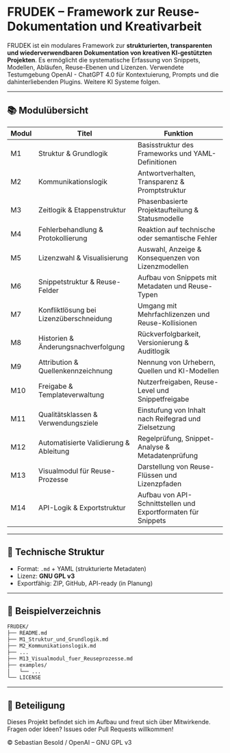 # FRUDEK – Framework zur Reuse-Dokumentation und Kreativarbeit

FRUDEK ist ein modulares Framework zur **strukturierten, transparenten und wiederverwendbaren Dokumentation von kreativen KI-gestützten Projekten**. Es ermöglicht die systematische Erfassung von Snippets, Modellen, Abläufen, Reuse-Ebenen und Lizenzen.
Verwendete Testumgebung OpenAI - ChatGPT 4.0 für Kontextuierung, Prompts und die dahinterliebenden Plugins. Weitere KI Systeme folgen.

---

## 📚 Modulübersicht

| Modul | Titel | Funktion |
|-------|------------------------------|------------------------------------------------|
| M1 | Struktur & Grundlogik | Basisstruktur des Frameworks und YAML-Definitionen |
| M2 | Kommunikationslogik | Antwortverhalten, Transparenz & Promptstruktur |
| M3 | Zeitlogik & Etappenstruktur | Phasenbasierte Projektaufteilung & Statusmodelle |
| M4 | Fehlerbehandlung & Protokollierung | Reaktion auf technische oder semantische Fehler |
| M5 | Lizenzwahl & Visualisierung | Auswahl, Anzeige & Konsequenzen von Lizenzmodellen |
| M6 | Snippetstruktur & Reuse-Felder | Aufbau von Snippets mit Metadaten und Reuse-Typen |
| M7 | Konfliktlösung bei Lizenzüberschneidung | Umgang mit Mehrfachlizenzen und Reuse-Kollisionen |
| M8 | Historien & Änderungsnachverfolgung | Rückverfolgbarkeit, Versionierung & Auditlogik |
| M9 | Attribution & Quellenkennzeichnung | Nennung von Urhebern, Quellen und KI-Modellen |
| M10 | Freigabe & Templateverwaltung | Nutzerfreigaben, Reuse-Level und Snippetfreigabe |
| M11 | Qualitätsklassen & Verwendungsziele | Einstufung von Inhalt nach Reifegrad und Zielsetzung |
| M12 | Automatisierte Validierung & Ableitung | Regelprüfung, Snippet-Analyse & Metadatenprüfung |
| M13 | Visualmodul für Reuse-Prozesse | Darstellung von Reuse-Flüssen und Lizenzpfaden |
| M14 | API-Logik & Exportstruktur | Aufbau von API-Schnittstellen und Exportformaten für Snippets |

---

## 🔧 Technische Struktur

- Format: `.md` + YAML (strukturierte Metadaten)  
- Lizenz: **GNU GPL v3**  
- Exportfähig: ZIP, GitHub, API-ready (in Planung)

---

## 📄 Beispielverzeichnis

```bash
FRUDEK/
├── README.md
├── M1_Struktur_und_Grundlogik.md
├── M2_Kommunikationslogik.md
├── ...
├── M13_Visualmodul_fuer_Reuseprozesse.md
├── examples/
│   └── ...
└── LICENSE
```

---

## 🌱 Beteiligung

Dieses Projekt befindet sich im Aufbau und freut sich über Mitwirkende.  
Fragen oder Ideen? Issues oder Pull Requests willkommen!

© Sebastian Besold / OpenAI – GNU GPL v3
